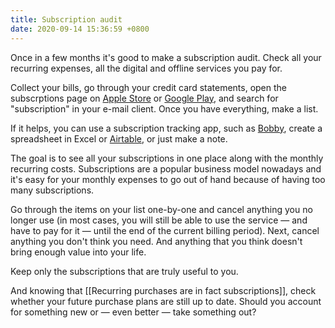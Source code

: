 ```yaml
---
title: Subscription audit
date: 2020-09-14 15:36:59 +0800
---
```


Once in a few months it's good to make a subscription audit. Check all your recurring expenses, all the digital and offline services you pay for.

Collect your bills, go through your credit card statements, open the subscrptions page on [Apple Store](https://support.apple.com/en-hk/HT202039) or [Google Play](https://support.google.com/googleplay/answer/7018481?co=GENIE.Platform%3DAndroid&hl=en), and search for "subscription" in your e-mail client. Once you have everything, make a list.

If it helps, you can use a subscription tracking app, such as [Bobby](https://www.bobbyapp.co/), create a spreadsheet in Excel or [Airtable](https://airtable.com/invite/r/spMr5Cwa), or just make a note. 

The goal is to see all your subscriptions in one place along with the monthly recurring costs. Subscriptions are a popular business model nowadays and it's easy for your monthly expenses to go out of hand because of having too many subscriptions.

Go through the items on your list one-by-one and cancel anything you no longer use (in most cases, you will still be able to use the service — and have to pay for it — until the end of the current billing period). Next, cancel anything you don't think you need. And anything that you think doesn't bring enough value into your life.

Keep only the subscriptions that are truly useful to you.

And knowing that [[Recurring purchases are in fact subscriptions]], check whether your future purchase plans are still up to date. Should you account for something new or — even better — take something out?
